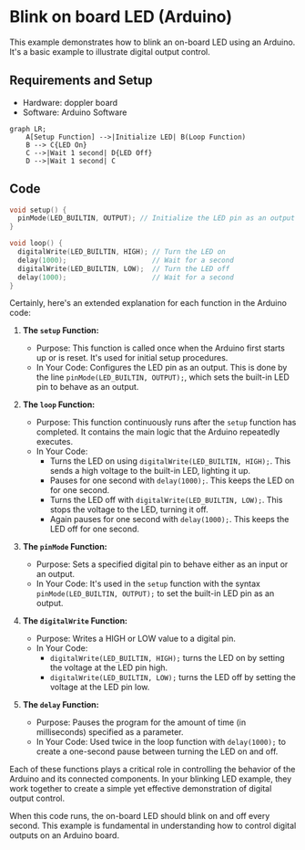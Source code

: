 # Blink on board LED (Arduino)

This example demonstrates how to blink an on-board LED using an Arduino. It's a basic example to illustrate digital output control.

## Requirements and Setup

- Hardware: doppler board
- Software: Arduino Software

```mermaid
graph LR;
    A[Setup Function] -->|Initialize LED| B(Loop Function)
    B --> C{LED On}
    C -->|Wait 1 second| D{LED Off}
    D -->|Wait 1 second| C
```

## Code

```c
void setup() {
  pinMode(LED_BUILTIN, OUTPUT); // Initialize the LED pin as an output
}

void loop() {
  digitalWrite(LED_BUILTIN, HIGH); // Turn the LED on
  delay(1000);                     // Wait for a second
  digitalWrite(LED_BUILTIN, LOW);  // Turn the LED off
  delay(1000);                     // Wait for a second
}
```

Certainly, here's an extended explanation for each function in the Arduino code:

1. **The `setup` Function:**
   - Purpose: This function is called once when the Arduino first starts up or is reset. It's used for initial setup procedures.
   - In Your Code: Configures the LED pin as an output. This is done by the line `pinMode(LED_BUILTIN, OUTPUT);`, which sets the built-in LED pin to behave as an output.

2. **The `loop` Function:**
   - Purpose: This function continuously runs after the `setup` function has completed. It contains the main logic that the Arduino repeatedly executes.
   - In Your Code: 
     - Turns the LED on using `digitalWrite(LED_BUILTIN, HIGH);`. This sends a high voltage to the built-in LED, lighting it up.
     - Pauses for one second with `delay(1000);`. This keeps the LED on for one second.
     - Turns the LED off with `digitalWrite(LED_BUILTIN, LOW);`. This stops the voltage to the LED, turning it off.
     - Again pauses for one second with `delay(1000);`. This keeps the LED off for one second.

3. **The `pinMode` Function:**
   - Purpose: Sets a specified digital pin to behave either as an input or an output.
   - In Your Code: It's used in the `setup` function with the syntax `pinMode(LED_BUILTIN, OUTPUT);` to set the built-in LED pin as an output.

4. **The `digitalWrite` Function:**
   - Purpose: Writes a HIGH or LOW value to a digital pin.
   - In Your Code: 
     - `digitalWrite(LED_BUILTIN, HIGH);` turns the LED on by setting the voltage at the LED pin high.
     - `digitalWrite(LED_BUILTIN, LOW);` turns the LED off by setting the voltage at the LED pin low.

5. **The `delay` Function:**
   - Purpose: Pauses the program for the amount of time (in milliseconds) specified as a parameter.
   - In Your Code: Used twice in the loop function with `delay(1000);` to create a one-second pause between turning the LED on and off.

Each of these functions plays a critical role in controlling the behavior of the Arduino and its connected components. In your blinking LED example, they work together to create a simple yet effective demonstration of digital output control.

When this code runs, the on-board LED should blink on and off every second. This example is fundamental in understanding how to control digital outputs on an Arduino board.